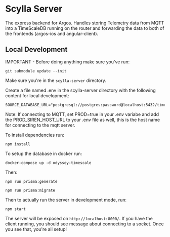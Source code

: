 # Scylla Server

The express backend for Argos. Handles storing Telemetry data from MQTT into a TimeScaleDB running on the router and forwarding the data to both of the frontends (argos-ios and angular-client).

## Local Development

IMPORTANT - Before doing anything make sure you've run:

`git submodule update --init`

Make sure you're in the `scylla-server` directory.

Create a file named .env in the scylla-server directory with the following content for local development:
```
SOURCE_DATABASE_URL="postgresql://postgres:password@localhost:5432/timescaledb"
```

Note: If connecting to MQTT, set PROD=true in your .env variabe and add the PROD_SIREN_HOST_URL to your .env file as well, this is the host name for connecting to the mqtt server. 

To install dependencies run:

`npm install`

To setup the database in docker run: 

`docker-compose up -d odyssey-timescale`

Then:

`npm run prisma:generate`

`npm run prisma:migrate`

Then to actually run the server in development mode, run:

`npm start`


The server will be exposed on `http://localhost:8000/`. If you have the client running, you should see message about connecting to a socket. Once you see that, you're all setup!
